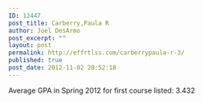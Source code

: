 ```yaml
---
ID: 12447
post_title: Carberry,Paula R
author: Joel DesArmo
post_excerpt: ""
layout: post
permalink: http://effrtlss.com/carberrypaula-r-3/
published: true
post_date: 2012-11-02 20:52:18
---
```

<p>Average GPA in Spring 2012 for first course listed: 3.432</p>